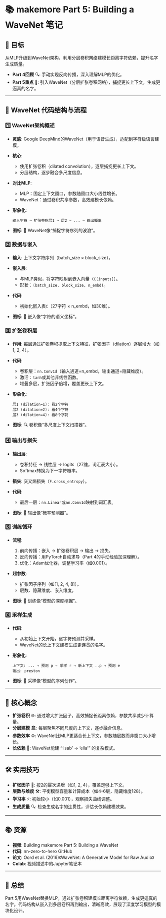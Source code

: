 # 📚 makemore Part 5: Building a WaveNet 笔记

## 🎯 目标

从MLP升级到WaveNet架构，利用分层卷积网络建模长距离字符依赖，提升名字生成质量。

- **Part 4回顾** 🔍: 手动实现反向传播，深入理解MLP的优化。
- **Part 5重点** 🌟: 引入WaveNet（分层扩张卷积网络），捕捉更长上下文，生成更逼真的名字。

---

## 🧠 WaveNet 代码结构与流程

### 1️⃣ WaveNet架构概述

- **灵感**: Google DeepMind的WaveNet（用于语音生成），适配到字符级语言建模。

- **核心**:

  - 使用扩张卷积（dilated convolution），逐层捕捉更长上下文。
  - 分层结构，逐步融合多尺度信息。

- **对比MLP**:

  - MLP：固定上下文窗口，参数随窗口大小线性增长。
  - WaveNet：通过卷积共享参数，高效建模长依赖。

- **形象化**:

  ```
  输入字符 → 扩张卷积层1 → 层2 → ... → 输出概率
  ```

- **图标**: 🌊 WaveNet像“捕捉字符序列的波浪”。

### 2️⃣ 数据与嵌入

- **输入**: 上下文字符序列（batch_size × block_size）。

- **嵌入层**:

  - 与MLP类似，将字符映射到嵌入向量（`C[inputs]`）。
  - 形状：`(batch_size, block_size, n_embd)`。

- **代码**:

  - 初始化嵌入表`C`（27字符 × n_embd，如30维）。

- **图标**: 📍 嵌入像“字符的语义坐标”。

### 3️⃣ 扩张卷积层

- **作用**: 每层通过扩张卷积提取上下文特征，扩张因子（dilation）逐层增大（如1, 2, 4）。

- **代码**:

  - 卷积层：`nn.Conv1d`（输入通道=n_embd，输出通道=隐藏维度）。
  - 激活：`tanh`或其他非线性函数。
  - 堆叠多层，扩张因子倍增，覆盖更长上下文。

- **形象化**:

  ```
  层1 (dilation=1): 看2个字符
  层2 (dilation=2): 看4个字符
  层3 (dilation=4): 看8个字符
  ```

- **图标**: 🔍 卷积像“多尺度上下文扫描器”。

### 4️⃣ 输出与损失

- **输出层**:

  - 卷积特征 → 线性层 → logits（27维，词汇表大小）。
  - Softmax转换为下一字符概率。

- **损失**: 交叉熵损失（`F.cross_entropy`）。

- **代码**:

  - 最后一层：`nn.Linear`或`nn.Conv1d`映射到词汇表。

- **图标**: 🎰 输出像“概率预测器”。

### 5️⃣ 训练循环

- **流程**:

  1. 前向传播：嵌入 → 扩张卷积层 → 输出 → 损失。
  2. 反向传播：用PyTorch自动求导（Part 4的手动经验加深理解）。
  3. 优化：Adam优化器，调整学习率（如0.001）。

- **超参数**:

  - 扩张因子序列（如\[1, 2, 4, 8\]）。
  - 层数、隐藏维度、嵌入维度。

- **图标**: 🚀 训练像“模型的深度挖掘”。

### 6️⃣ 采样生成

- **代码**:

  - 从初始上下文开始，逐字符预测并采样。
  - WaveNet的长上下文建模生成更连贯的名字。

- **形象化**:

  ```
  上下文: ... → 预测 p → 采样 r → 新上下文 ..p → 预测 e
  输出: preston
  ```

- **图标**: 🎨 采样像“模型的序列创作”。

---

## 🔑 核心概念

- **扩张卷积** 🌐: 通过增大扩张因子，高效捕捉长距离依赖，参数共享减少计算量。
- **分层建模** 🏛️: 每层聚焦不同尺度的上下文，逐步融合信息。
- **参数效率** ⚙️: WaveNet比MLP更适合长上下文，参数随层数而非窗口大小增长。
- **长依赖** 🔗: WaveNet能建 “‘isab’ → ‘ella’” 的复杂模式。

---

## 🛠️ 实用技巧

- **扩张因子** 📏: 按2的幂次递增（如1, 2, 4），覆盖足够上下文。
- **层数与维度** 🛠️: 平衡模型容量和计算成本（如4-6层，隐藏维度128）。
- **学习率** ⚡: 初始较小（如0.001），观察损失曲线调整。
- **生成质量** 🔍: 检查生成名字的连贯性，评估长依赖建模效果。

---

## 📚 资源

- **视频**: Building makemore Part 5: Building a WaveNet
- **代码**: nn-zero-to-hero GitHub
- **论文**: Oord et al. (2016)《WaveNet: A Generative Model for Raw Audio》
- **Colab**: 视频描述中的Jupyter笔记本

---

## 🌟 总结

Part 5用WaveNet替换MLP，通过扩张卷积建模长距离字符依赖，生成更逼真的名字。代码结构从嵌入到多层卷积再到输出，清晰高效，展现了深度学习模型的模块化设计。